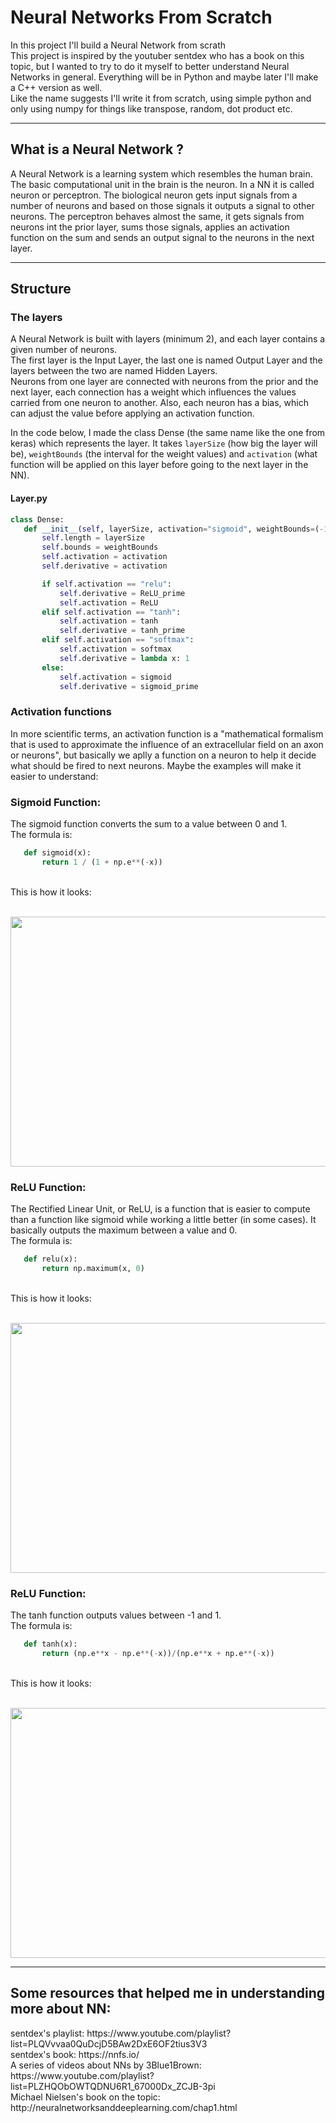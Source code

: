 # Neural Networks From Scratch

In this project I'll build a Neural Network from scrath <br>
This project is inspired by the youtuber sentdex who has a book on this topic, but I wanted to try to do it myself to better understand Neural Networks in general.
Everything will be in Python and maybe later I'll make a C++ version as well. <br>
Like the name suggests I'll write it from scratch, using simple python and only using numpy for things like transpose, random, dot product etc.

---

<h2> What is a Neural Network ? </h2>

A Neural Network is a learning system which resembles the human brain. The basic computational unit in the brain is the neuron. In a NN it is called neuron or perceptron.
The biological neuron gets input signals from a number of neurons and based on those signals it outputs a signal to other neurons. The perceptron behaves almost the same, it gets signals from neurons int the prior layer, sums those signals, applies an activation function on the sum and sends an output signal to the neurons in the next layer. 
<!--
<img height="150px" width="200px" align="center" src="https://www.google.com/url?sa=i&url=https%3A%2F%2Fwww.tutorialspoint.com%2Ftensorflow%2Ftensorflow_single_layer_perceptron.htm&psig=AOvVaw1GtMt1_dJD8vQeFeLOtkF0&ust=1612000169981000&source=images&cd=vfe&ved=0CAIQjRxqFwoTCODkjO7uwO4CFQAAAAAdAAAAABAy" />
<br>
-->

---

<h2> Structure </h2>
  
<h3> The layers </h3>

A Neural Network is built with layers (minimum 2), and each layer contains a given number of neurons. <br>
The first layer is the Input Layer, the last one is named Output Layer and the layers between the two are named Hidden Layers. <br>
Neurons from one layer are connected with neurons from the prior and the next layer, each connection has a weight which influences the values carried from one neuron to another.
Also, each neuron has a bias, which can adjust the value before applying an activation function.

<!--
[![Neural Net](https://developers.google.com/machine-learning/crash-course/images/1hidden.svg)](height="300px" width="500px")
<img height="150px" width="200px" align="left" src="https://developers.google.com/machine-learning/crash-course/images/1hidden.svg" />
<br>
-->

In the code below, I made the class Dense (the same name like the one from keras) which represents the layer.
It takes ```layerSize``` (how big the layer will be), ```weightBounds``` (the interval for the weight values) and ```activation``` (what function will be applied on this layer before going to the next layer in the NN).
    
<h4>Layer.py</h4>

 ```python
 class Dense:
    def __init__(self, layerSize, activation="sigmoid", weightBounds=(-1, 1)):
        self.length = layerSize
        self.bounds = weightBounds
        self.activation = activation
        self.derivative = activation

        if self.activation == "relu":
            self.derivative = ReLU_prime
            self.activation = ReLU
        elif self.activation == "tanh":
            self.activation = tanh
            self.derivative = tanh_prime
        elif self.activation == "softmax":
            self.activation = softmax
            self.derivative = lambda x: 1
        else:
            self.activation = sigmoid
            self.derivative = sigmoid_prime
```

<h3> Activation functions </h3>

In more scientific terms, an activation function is a "mathematical formalism that is used to approximate the influence of an extracellular field on an axon or neurons", but basically we aplly a function on a neuron to help it decide what should be fired to next neurons. Maybe the examples will make it easier to understand: <br>

  <h3>Sigmoid Function:</h3>
  <p>The sigmoid function converts the sum to a value between 0 and 1.<br>
  The formula is: <br>
          
  ```python
     def sigmoid(x):
         return 1 / (1 + np.e**(-x))
  ```
         
  <br>
  This is how it looks:</p>
  <br>
  <img height="400px" width="700px" align="center" src="https://upload.wikimedia.org/wikipedia/commons/thumb/8/88/Logistic-curve.svg/320px-Logistic-curve.svg.png" />
  
  <h3>ReLU Function:</h3>
  <p>The Rectified Linear Unit, or ReLU, is a function that is easier to compute than a function like sigmoid while working a little better (in some cases). It basically outputs the maximum between a value and 0.<br>
  The formula is: <br>
          
  ```python
     def relu(x):
         return np.maximum(x, 0)
  ```
         
  <br>
  This is how it looks:</p>
  <br>
  <img height="400px" width="700px" align="center" src="https://classic.d2l.ai/_images/output_mlp_699d0d_3_0.svg" />
  
  <h3>ReLU Function:</h3>
  <p>The tanh function outputs values between -1 and 1.<br>
  The formula is: <br>
          
  ```python
     def tanh(x):
         return (np.e**x - np.e**(-x))/(np.e**x + np.e**(-x))
  ```
         
  <br>
  This is how it looks:</p>
  <br>
  <img height="400px" width="700px" align="center" src="https://upload.wikimedia.org/wikipedia/commons/thumb/8/87/Hyperbolic_Tangent.svg/1280px-Hyperbolic_Tangent.svg.png" />
  
---

<h2>Some resources that helped me in understanding more about NN:</h2>
     sentdex's playlist: https://www.youtube.com/playlist?list=PLQVvvaa0QuDcjD5BAw2DxE6OF2tius3V3
<br> sentdex's book: https://nnfs.io/
<br> A series of videos about NNs by 3Blue1Brown: <br> https://www.youtube.com/playlist?list=PLZHQObOWTQDNU6R1_67000Dx_ZCJB-3pi
<br> Michael Nielsen's book on the topic: http://neuralnetworksanddeeplearning.com/chap1.html
